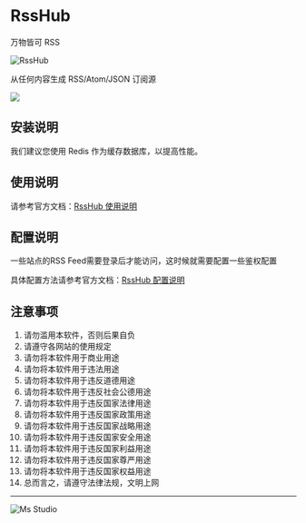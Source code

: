 # RssHub

万物皆可 RSS

![RssHub](https://file.lifebus.top/imgs/rsshub_cover.png)

从任何内容生成 RSS/Atom/JSON 订阅源

![](https://img.shields.io/badge/%E6%96%B0%E7%96%86%E8%90%8C%E6%A3%AE%E8%BD%AF%E4%BB%B6%E5%BC%80%E5%8F%91%E5%B7%A5%E4%BD%9C%E5%AE%A4-%E6%8F%90%E4%BE%9B%E6%8A%80%E6%9C%AF%E6%94%AF%E6%8C%81-blue)

## 安装说明

我们建议您使用 Redis 作为缓存数据库，以提高性能。

## 使用说明

请参考官方文档：[RssHub 使用说明](https://docs.rsshub.app/zh/guide/)

## 配置说明

一些站点的RSS Feed需要登录后才能访问，这时候就需要配置一些鉴权配置

具体配置方法请参考官方文档：[RssHub 配置说明](https://docs.rsshub.app/zh/deploy/config/)

## 注意事项

1. 请勿滥用本软件，否则后果自负
2. 请遵守各网站的使用规定
3. 请勿将本软件用于商业用途
4. 请勿将本软件用于违法用途
5. 请勿将本软件用于违反道德用途
6. 请勿将本软件用于违反社会公德用途
7. 请勿将本软件用于违反国家法律用途
8. 请勿将本软件用于违反国家政策用途
9. 请勿将本软件用于违反国家战略用途
10. 请勿将本软件用于违反国家安全用途
11. 请勿将本软件用于违反国家利益用途
12. 请勿将本软件用于违反国家尊严用途
13. 请勿将本软件用于违反国家权益用途
14. 总而言之，请遵守法律法规，文明上网

---

![Ms Studio](https://file.lifebus.top/imgs/ms_blank_001.png)
